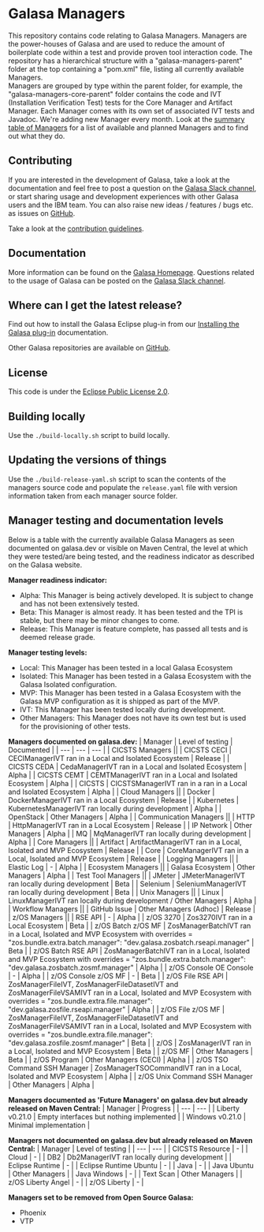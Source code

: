 # Galasa Managers
This repository contains code relating to Galasa Managers. Managers are the power-houses of Galasa and are used to reduce the amount of boilerplate code within a test and provide proven tool interaction code.
The repository has a hierarchical structure with a "galasa-managers-parent" folder at the top containing a "pom.xml" file, listing all currently available Managers.  
Managers are grouped by type within the parent folder, for example, the "galasa-managers-core-parent" folder contains the code and IVT (Installation Verification Test) tests for the Core Manager and Artifact Manager.
Each Manager comes with its own set of associated IVT tests and Javadoc. 
We're adding new Manager every month. Look at the [summary table of Managers](https://galasa.dev/docs/managers/) for a list of available and planned Managers and to find out what they do. 


## Contributing
If you are interested in the development of Galasa, take a look at the documentation and feel free to post a question on the <a href="https://join.slack.com/t/galasa/shared_invite/zt-ele2ic8x-VepEO1o13t4Jtb3ZuM4RUA" target="_blank"> Galasa Slack channel</a>, or start sharing usage and development experiences with other Galasa users and the IBM team. You can also raise new ideas / features / bugs etc. as issues on [GitHub](https://github.com/galasa-dev/projectmanagement).  

Take a look at the [contribution guidelines](https://github.com/galasa-dev/projectmanagement/blob/main/contributing.md).
 

## Documentation
More information can be found on the [Galasa Homepage](https://galasa.dev). Questions related to the usage of Galasa can be posted on the [Galasa Slack channel](https://galasa.slack.com).


## Where can I get the latest release?
Find out how to install the Galasa Eclipse plug-in from our [Installing the Galasa plug-in](https://galasa.dev/docs/getting-started/installing) documentation.

Other Galasa repositories are available on [GitHub](https://github.com/galasa-dev). 


## License
This code is under the [Eclipse Public License 2.0](https://github.com/galasa-dev/maven/blob/main/LICENSE).


## Building locally
Use the `./build-locally.sh` script to build locally.


## Updating the versions of things
Use the `./build-release-yaml.sh` script to scan the contents of the managers source code and populate the `release.yaml` file with version information taken from each manager source folder.

## Manager testing and documentation levels
Below is a table with the currently available Galasa Managers as seen documented on galasa.dev or visible on Maven Central, the level at which they were tested/are being tested, and the readiness indicator as described on the Galasa website.

**Manager readiness indicator:**

- Alpha: This Manager is being actively developed. It is subject to change and has not been extensively tested.
- Beta: This Manager is almost ready. It has been tested and the TPI is stable, but there may be minor changes to come.
- Release: This Manager is feature complete, has passed all tests and is deemed release grade.

**Manager testing levels:**

- Local: This Manager has been tested in a local Galasa Ecosystem
- Isolated: This Manager has been tested in a Galasa Ecosystem with the Galasa Isolated configuration.
- MVP: This Manager has been tested in a Galasa Ecosystem with the Galasa MVP configuration as it is shipped as part of the MVP.
- IVT: This Manager has been tested locally during development.
- Other Managers: This Manager does not have its own test but is used for the provisioning of other tests.


**Managers documented on galasa.dev:**
| Manager | Level of testing | Documented |
| --- | --- | --- |
| CICSTS Managers || 
| CICSTS CECI | CECIManagerIVT ran in a Local and Isolated Ecosystem | Release |
| CICSTS CEDA | CedaManagerIVT ran in a Local and Isolated Ecosystem | Alpha |
| CICSTS CEMT | CEMTManagerIVT ran in a Local and Isolated Ecosystem | Alpha |
| CICSTS | CICSTSManagerIVT ran in a ran in a Local and Isolated Ecosystem | Alpha |
| Cloud Managers || 
| Docker | DockerManagerIVT ran in a Local Ecosystem | Release | 
| Kubernetes | KubernetesManagerIVT ran locally during development | Alpha |
| OpenStack | Other Managers | Alpha |
| Communication Managers || 
| HTTP | HttpManagerIVT ran in a Local Ecosystem | Release | 
| IP Network | Other Managers | Alpha |
| MQ | MqManagerIVT ran locally during development | Alpha |
| Core Managers || 
| Artifact | ArtifactManagerIVT ran in a Local, Isolated and MVP Ecosystem | Release |
| Core | CoreManagerIVT ran in a Local, Isolated and MVP Ecosystem | Release |
| Logging Managers || 
| Elastic Log | - | Alpha | 
| Ecosystem Managers || 
| Galasa Ecosystem | Other Managers | Alpha | 
| Test Tool Managers || 
| JMeter | JMeterManagerIVT ran locally during development | Beta |
| Selenium | SeleniumManagerIVT ran locally during development | Beta |
| Unix Managers || 
| Linux | LinuxManagerIVT ran locally during development / Other Managers | Alpha |
| Workflow Managers || 
| GitHub Issue | Other Managers (Adhoc) | Release | 
| z/OS Managers || 
| RSE API | - | Alpha |
| z/OS 3270 | Zos3270IVT ran in a Local Ecosystem | Beta | 
| z/OS Batch z/OS MF | ZosManagerBatchIVT ran in a Local, Isolated and MVP Ecosystem with overrides = "zos.bundle.extra.batch.manager": "dev.galasa.zosbatch.rseapi.manager" | Beta | 
| z/OS Batch RSE API | ZosManagerBatchIVT ran in a Local, Isolated and MVP Ecosystem with overrides = "zos.bundle.extra.batch.manager": "dev.galasa.zosbatch.zosmf.manager" | Alpha |
| z/OS Console OE Console | - | Alpha | 
| z/OS Console z/OS MF | - | Beta | 
| z/OS File RSE API | ZosManagerFileIVT, ZosManagerFileDatasetIVT and ZosManagerFileVSAMIVT ran in a Local, Isolated and MVP Ecosystem with overrides = "zos.bundle.extra.file.manager": "dev.galasa.zosfile.rseapi.manager" | Alpha |
| z/OS File z/OS MF | ZosManagerFileIVT, ZosManagerFileDatasetIVT and ZosManagerFileVSAMIVT ran in a Local, Isolated and MVP Ecosystem with overrides = "zos.bundle.extra.file.manager": "dev.galasa.zosfile.zosmf.manager" | Beta | 
| z/OS | ZosManagerIVT ran in a Local, Isolated and MVP Ecosystem  | Beta |
| z/OS MF | Other Managers | Beta | 
| z/OS Program | Other Managers (CECI) | Alpha | 
| z/OS TSO Command SSH Manager | ZosManagerTSOCommandIVT ran in a Local, Isolated and MVP Ecosystem | Alpha | 
| z/OS Unix Command SSH Manager | Other Managers | Alpha | 


**Managers documented as 'Future Managers' on galasa.dev but already released on Maven Central:**
| Manager | Progress | 
| --- | --- |
| Liberty v0.21.0 | Empty interfaces but nothing implemented |
| Windows v0.21.0 | Minimal implementation |


**Managers not documented on galasa.dev but already released on Maven Central:**
| Manager | Level of testing |
| --- | --- |
| CICSTS Resource | - | 
| Cloud | - | 
| DB2 | Db2ManagerIVT ran locally during development | 
| Eclipse Runtime | - |
| Eclipse Runtime Ubuntu | - |
| Java | - |
| Java Ubuntu | Other Managers |
| Java Windows | - |
| Text Scan | Other Managers |
| z/OS Liberty Angel | - | 
| z/OS Liberty | - | 


**Managers set to be removed from Open Source Galasa:**
* Phoenix
* VTP